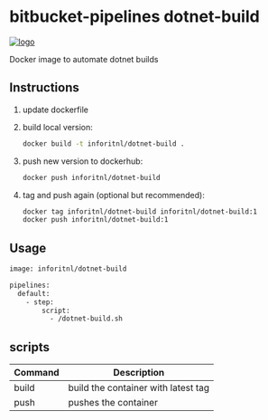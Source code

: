 # bitbucket-pipelines dotnet-build

[![logo](./logo.jpg)](https://inforit.nl)

Docker image to automate dotnet builds

## Instructions

1. update dockerfile
2. build local version:

    ```sh
    docker build -t inforitnl/dotnet-build .
    ```

3. push new version to dockerhub:

    ```sh
    docker push inforitnl/dotnet-build
    ```

4. tag and push again (optional but recommended):

    ```sh
    docker tag inforitnl/dotnet-build inforitnl/dotnet-build:1
    docker push inforitnl/dotnet-build:1
    ```

## Usage

```sh
image: inforitnl/dotnet-build

pipelines:
  default:
    - step:
        script:
          - /dotnet-build.sh
```

## scripts

| Command | Description                         |
| ------- | ----------------------------------- |
| build   | build the container with latest tag |
| push    | pushes the container                |

